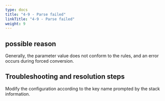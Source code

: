 ```yaml
---
type: docs
title: "4-9 - Parse failed"
linkTitle: "4-9 - Parse failed"
weight: 9
---
```


## possible reason

Generally, the parameter value does not conform to the rules, and an error occurs during forced conversion.

## Troubleshooting and resolution steps

Modify the configuration according to the key name prompted by the stack information.

<p style="margin-top: 3rem;"> </p>